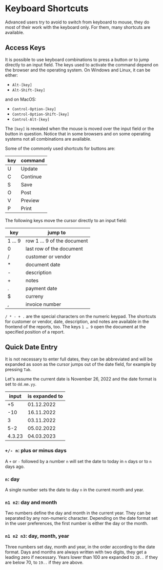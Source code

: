 # Keyboard Shortcuts

Advanced users try to avoid to switch from keyboard to mouse, they do most of
their work with the keyboard only. For them, many shortcuts are available.

## Access Keys

It is possible to use keyboard combinations to press a button or to jump
directly to an input field. The keys used to activate the command depend on the
browser and the operating system. On Windows and Linux, it can be either:

- `Alt-[key]`
- `Alt-Shift-[key]`

and on MacOS:

- `Control-Option-[key]`
- `Control-Option-Shift-[key]`
- `Control-Alt-[key]`

The `[key]` is revealed when the mouse is moved over the input field or the
button in question. Notice that in some browsers and on some operating systems
not all combinations are available.

Some of the commonly used shortcuts for buttons are:

| key | command  |
|-----|----------|
| U   | Update   |
| C   | Continue |
| S   | Save     |
| O   | Post     |
| V   | Preview  |
| P   | Print    |

The following keys move the cursor directly to an input field:

| key   | jump to                   |
|-------|---------------------------|
| 1 … 9 | row 1 … 9 of the document |
| 0     | last row of the document  |
| /     | customer or vendor        |
| *     | document date             |
| -     | description               |
| +     | notes                     |
| .     | payment date              |
| $     | curreny                   |
| ,     | invoice number            |

`/ * - + .` are the special characters on the numeric keypad. The shortcuts for
customer or vendor, date, description, and notes are available in the frontend
of the reports, too. The keys `1 … 9` open the document at the specified
position of a report.

## Quick Date Entry

It is not necessary to enter full dates, they can be abbreviated and will be
expanded as soon as the cursor jumps out of the date field, for example by
pressing `Tab`.

Let's assume the current date is November 26, 2022 and the date format is set
to `dd.mm.yy`.

| input  | is expanded to |
|--------|----------------|
| +5     | 01.12.2022     |
| -10    | 16.11.2022     |
| 3      | 03.11.2022     |
| 5-2    | 05.02.2022     |
| 4.3.23 | 04.03.2023     |

### `+/- n`: plus or minus days

A `+` or `-` followed by a number `n` will set the date to today in `n` days or
to `n` days ago.

### `n`: day

A single number sets the date to day `n` in the current month and year.

### `n1 n2`: day and month

Two numbers define the day and month in the current year. They can be separated
by any non-numeric character. Depending on the date format set in the user
preferences, the first number is either the day or the month.

### `n1 n2 n3`: day, month, year

Three numbers set day, month and year, in the order according to the date
format. Days and months are always written with two digits, they get a leading
zero if necessary. Years lower than 100 are expanded to `20..` if they are
below 70, to `19..` if they are above.

